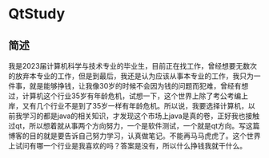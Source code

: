 # QtStudy
## 简述
我是2023届计算机科学与技术专业的毕业生，目前正在找工作，曾经想要无数次的放弃本专业的工作，但是到最后，我还是认为应该从事本专业的工作，我只为一件事，就是能够挣钱，让我像30岁的时候不会因为钱的问题而犯难，曾经有想过，计算机这个行业35岁有年龄危机，试想一下，这个世界上除了考公考编上岸，又有几个行业不是到了35岁一样有年龄危机。所以说，我要选择计算机，以前我学习的都是java的相关知识，才发现这个市场上java是真的卷，正好我也接触过qt，所以想着就从事两个方向努力，一个是软件测试，一个就是qt方向。写这篇博客的目的就是要告诉自己努力学习，认真做笔记。不能再马马虎虎了。这个世界上试问有哪一个行业是我喜欢的吗？答案是没有，所以什么挣钱我就干什么。
